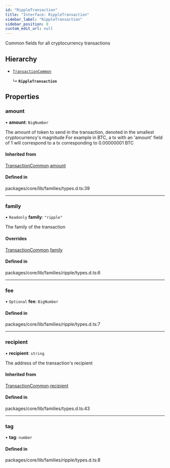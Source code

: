 ```yaml
---
id: "RippleTransaction"
title: "Interface: RippleTransaction"
sidebar_label: "RippleTransaction"
sidebar_position: 0
custom_edit_url: null
---
```


Common fields for all cryptocurrency transactions

## Hierarchy

- [`TransactionCommon`](TransactionCommon.md)

  ↳ **`RippleTransaction`**

## Properties

### amount

• **amount**: `BigNumber`

The amount of token to send in the transaction, denoted in the smallest cryptocurrency's magnitude
For example in BTC, a tx with an 'amount' field of 1 will correspond to a tx corresponding to 0.00000001 BTC

#### Inherited from

[TransactionCommon](TransactionCommon.md).[amount](TransactionCommon.md#amount)

#### Defined in

packages/core/lib/families/types.d.ts:39

___

### family

• `Readonly` **family**: ``"ripple"``

The family of the transaction

#### Overrides

[TransactionCommon](TransactionCommon.md).[family](TransactionCommon.md#family)

#### Defined in

packages/core/lib/families/ripple/types.d.ts:6

___

### fee

• `Optional` **fee**: `BigNumber`

#### Defined in

packages/core/lib/families/ripple/types.d.ts:7

___

### recipient

• **recipient**: `string`

The address of the transaction's recipient

#### Inherited from

[TransactionCommon](TransactionCommon.md).[recipient](TransactionCommon.md#recipient)

#### Defined in

packages/core/lib/families/types.d.ts:43

___

### tag

• **tag**: `number`

#### Defined in

packages/core/lib/families/ripple/types.d.ts:8
